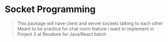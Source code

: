 # Socket Programming 


>This package will have client and servet sockets talking to each other
>Meant to be practice for chat room feature i want to implement in Project 2 at
>Revature for Java/React batch